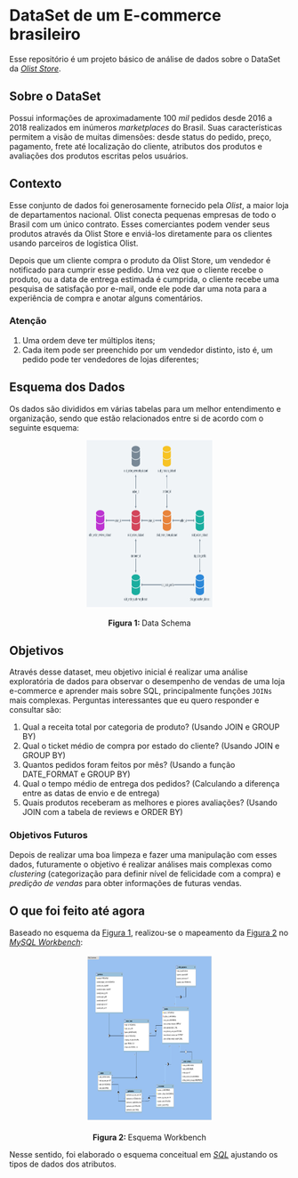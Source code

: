# DataSet de um E-commerce brasileiro
Esse repositório é um projeto básico de análise de dados sobre o DataSet da [_Olist Store_](https://www.olist.com/). 

## Sobre o DataSet

Possui informações de aproximadamente 100 _mil_ pedidos desde 2016 a 2018 realizados em inúmeros _marketplaces_ do Brasil. Suas características permitem a visão de muitas dimensões: desde status do pedido, preço, pagamento, frete até localização do cliente, atributos dos produtos e avaliações dos produtos escritas pelos usuários.

## Contexto

Esse conjunto de dados foi generosamente fornecido pela _Olist_, a maior loja de departamentos nacional. Olist conecta pequenas empresas de todo o Brasil com um único contrato. Esses comerciantes podem vender seus produtos através da Olist Store e enviá-los diretamente para os clientes usando parceiros de logística Olist. 

Depois que um cliente compra o produto da Olist Store, um vendedor é notificado para cumprir esse pedido. Uma vez que o cliente recebe o produto, ou a data de entrega estimada é cumprida, o cliente recebe uma pesquisa de satisfação por e-mail, onde ele pode dar uma nota para a experiência de compra e anotar alguns comentários.

### Atenção 
1. Uma ordem deve ter múltiplos itens;
2. Cada item pode ser preenchido por um vendedor distinto, isto é, um pedido pode ter vendedores de lojas diferentes;

## Esquema dos Dados

Os dados são divididos em várias tabelas para um melhor entendimento e organização, sendo que estão relacionados entre si de acordo com o seguinte esquema:  

<div align="center">
  <img src="HRhd2Y0.png" alt="Data_Schema" height="300px" , width="45%" />
  <div align="center">
    <br>
    <b>Figura 1: </b> Data Schema
  </div>
</div>

## Objetivos

Através desse dataset, meu objetivo inicial é realizar uma análise exploratória de dados para observar o desempenho de vendas de uma loja e-commerce e aprender mais sobre SQL, principalmente funções `JOINs` mais complexas. Perguntas interessantes que eu quero responder e consultar são:

1. Qual a receita total por categoria de produto? (Usando JOIN e GROUP BY)
2. Qual o ticket médio de compra por estado do cliente? (Usando JOIN e GROUP BY)
3. Quantos pedidos foram feitos por mês? (Usando a função DATE_FORMAT e GROUP BY)
4. Qual o tempo médio de entrega dos pedidos? (Calculando a diferença entre as datas de envio e de entrega)
5. Quais produtos receberam as melhores e piores avaliações? (Usando JOIN com a tabela de reviews e ORDER BY)

### Objetivos Futuros

Depois de realizar uma boa limpeza e fazer uma manipulação com esses dados, futuramente o objetivo é realizar análises mais complexas como _clustering_ (categorização para definir nível de felicidade com a compra) e _predição de vendas_ para obter informações de futuras vendas. 

## O que foi feito até agora

Baseado no esquema da [Figura 1](HRhd2Y0.png), realizou-se o mapeamento da [Figura 2](Olist_ecommerce.png) no [_MySQL Workbench_](https://www.mysql.com/products/workbench/): 

<div align="center">
  <img src="Olist_ecommerce.png" alt="Esquema Workbench" height="300px" , width="45%" />
  <div align="center">
    <br>
    <b>Figura 2: </b> Esquema Workbench
  </div>
</div>

Nesse sentido, foi elaborado o esquema conceitual em [_SQL_](tables.sql) ajustando os tipos de dados dos atributos. 
